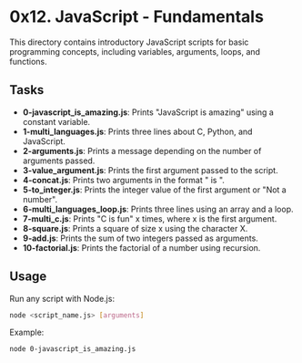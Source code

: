 # 0x12. JavaScript - Fundamentals

This directory contains introductory JavaScript scripts for basic programming concepts, including variables, arguments, loops, and functions.

## Tasks

- **0-javascript_is_amazing.js**: Prints "JavaScript is amazing" using a constant variable.
- **1-multi_languages.js**: Prints three lines about C, Python, and JavaScript.
- **2-arguments.js**: Prints a message depending on the number of arguments passed.
- **3-value_argument.js**: Prints the first argument passed to the script.
- **4-concat.js**: Prints two arguments in the format "<arg1> is <arg2>".
- **5-to_integer.js**: Prints the integer value of the first argument or "Not a number".
- **6-multi_languages_loop.js**: Prints three lines using an array and a loop.
- **7-multi_c.js**: Prints "C is fun" x times, where x is the first argument.
- **8-square.js**: Prints a square of size x using the character X.
- **9-add.js**: Prints the sum of two integers passed as arguments.
- **10-factorial.js**: Prints the factorial of a number using recursion.

## Usage

Run any script with Node.js:

```bash
node <script_name.js> [arguments]
```

Example:

```bash
node 0-javascript_is_amazing.js
```
